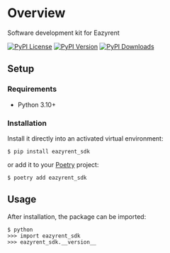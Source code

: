# Overview

Software development kit for Eazyrent

[![PyPI License](https://img.shields.io/pypi/l/eazyrent_sdk.svg)](https://pypi.org/project/eazyrent_sdk)
[![PyPI Version](https://img.shields.io/pypi/v/eazyrent_sdk.svg?label=version)](https://pypi.org/project/eazyrent_sdk)
[![PyPI Downloads](https://img.shields.io/pypi/dm/eazyrent_sdk.svg?color=orange)](https://pypistats.org/packages/eazyrent_sdk)

## Setup

### Requirements

* Python 3.10+

### Installation

Install it directly into an activated virtual environment:

```text
$ pip install eazyrent_sdk
```

or add it to your [Poetry](https://poetry.eustace.io/) project:

```text
$ poetry add eazyrent_sdk
```

## Usage

After installation, the package can be imported:

```text
$ python
>>> import eazyrent_sdk
>>> eazyrent_sdk.__version__
```
